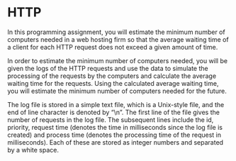 # HTTP
In this programming assignment, you will estimate the minimum number of computers needed
in a web hosting firm so that the average waiting time of a client for each HTTP request does
not exceed a given amount of time.

In order to estimate the minimum number of computers needed, you will be given the logs of
the HTTP requests and use the data to simulate the processing of the requests by the
computers and calculate the average waiting time for the requests. Using the calculated
average waiting time, you will estimate the minimum number of computers needed for the
future.

The log file is stored in a simple text file, which is a Unix-style file, and the end of line character
is denoted by “\n”. The first line of the file gives the number of requests in the log file. The
subsequent lines include the id, priority, request time (denotes the time in milliseconds since
the log file is created) and process time (denotes the processing time of the request in
milliseconds). Each of these are stored as integer numbers and separated by a white space.
